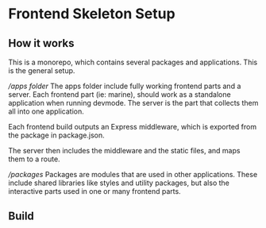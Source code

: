 # Frontend Skeleton Setup

## How it works
This is a monorepo, which contains several packages and applications. This is the general setup.

*/apps folder*
The apps folder include fully working frontend parts and a server.
Each frontend part (ie: marine), should work as a standalone application when running devmode. The server is the part that collects them all into one application.

Each frontend build outputs an Express middleware, which is exported from the package in package.json.

The server then includes the middleware and the static files, and maps them to a route.

*/packages*
Packages are modules that are used in other applications. These include shared libraries like styles and utility packages, but also the interactive parts used in one or many frontend parts.

## Build